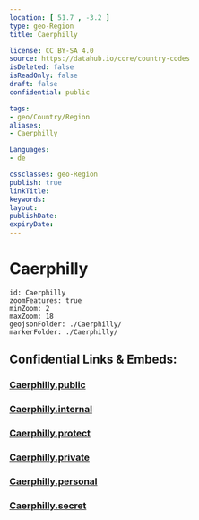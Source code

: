 ```yaml
---
location: [ 51.7 , -3.2 ] 
type: geo-Region
title: Caerphilly

license: CC BY-SA 4.0
source: https://datahub.io/core/country-codes
isDeleted: false
isReadOnly: false
draft: false
confidential: public

tags:
- geo/Country/Region
aliases:
- Caerphilly

Languages:
- de

cssclasses: geo-Region
publish: true
linkTitle: 
keywords: 
layout: 
publishDate: 
expiryDate: 
---
```


# Caerphilly

```leaflet
id: Caerphilly
zoomFeatures: true 
minZoom: 2 
maxZoom: 18
geojsonFolder: ./Caerphilly/
markerFolder: ./Caerphilly/
```


## Confidential Links & Embeds: 

### [Caerphilly.public](/_public/\Earth\Continent\Europe\Europe~North\UK\Wales\counties~WalesCaerphilly.public.md) 

### [Caerphilly.internal](/_internal/\Earth\Continent\Europe\Europe~North\UK\Wales\counties~WalesCaerphilly.internal.md) 

### [Caerphilly.protect](/_protect/\Earth\Continent\Europe\Europe~North\UK\Wales\counties~WalesCaerphilly.protect.md) 

### [Caerphilly.private](/_private/\Earth\Continent\Europe\Europe~North\UK\Wales\counties~WalesCaerphilly.private.md) 

### [Caerphilly.personal](/_personal/\Earth\Continent\Europe\Europe~North\UK\Wales\counties~WalesCaerphilly.personal.md) 

### [Caerphilly.secret](/_secret/\Earth\Continent\Europe\Europe~North\UK\Wales\counties~WalesCaerphilly.secret.md)

